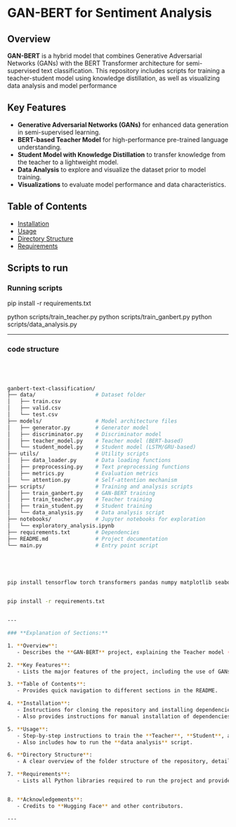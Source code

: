 # GAN-BERT for Sentiment Analysis

## Overview
**GAN-BERT** is a hybrid model that combines Generative Adversarial Networks (GANs) with the BERT Transformer architecture for semi-supervised text classification. This repository includes scripts for training a teacher-student model using knowledge distillation, as well as visualizing data analysis and model performance

## Key Features
- **Generative Adversarial Networks (GANs)** for enhanced data generation in semi-supervised learning.
- **BERT-based Teacher Model** for high-performance pre-trained language understanding.
- **Student Model with Knowledge Distillation** to transfer knowledge from the teacher to a lightweight model.
- **Data Analysis** to explore and visualize the dataset prior to model training.
- **Visualizations** to evaluate model performance and data characteristics.

## Table of Contents
- [Installation](#installation)
- [Usage](#usage)
- [Directory Structure](#directory-structure)
- [Requirements](#requirements)
## Scripts to run

### Running scripts
pip install -r requirements.txt

python scripts/train_teacher.py
python scripts/train_ganbert.py
python scripts/data_analysis.py


---



### code structure
```bash




ganbert-text-classification/
├── data/                   # Dataset folder
│   ├── train.csv
│   ├── valid.csv
│   └── test.csv
├── models/                 # Model architecture files
│   ├── generator.py        # Generator model
│   ├── discriminator.py    # Discriminator model
│   ├── teacher_model.py    # Teacher model (BERT-based)
│   └── student_model.py    # Student model (LSTM/GRU-based)
├── utils/                  # Utility scripts
│   ├── data_loader.py      # Data loading functions
│   ├── preprocessing.py    # Text preprocessing functions
│   ├── metrics.py          # Evaluation metrics
│   └── attention.py        # Self-attention mechanism
├── scripts/                # Training and analysis scripts
│   ├── train_ganbert.py    # GAN-BERT training
│   ├── train_teacher.py    # Teacher training
│   ├── train_student.py    # Student training
│   └── data_analysis.py    # Data analysis script
├── notebooks/              # Jupyter notebooks for exploration
│   └── exploratory_analysis.ipynb
├── requirements.txt        # Dependencies
├── README.md               # Project documentation
└── main.py                 # Entry point script





pip install tensorflow torch transformers pandas numpy matplotlib seaborn scikit-learn missingno datasets


pip install -r requirements.txt


---

### **Explanation of Sections:**

1. **Overview**: 
   - Describes the **GAN-BERT** project, explaining the Teacher model (BERT-based), the Student model (LSTM or GRU), and how they interact within the **GAN-BERT** framework.

2. **Key Features**: 
   - Lists the major features of the project, including the use of GANs for semi-supervised learning, knowledge distillation, and the lightweight Student models (LSTM/GRU).

3. **Table of Contents**: 
   - Provides quick navigation to different sections in the README.

4. **Installation**:
   - Instructions for cloning the repository and installing dependencies using `pip` via the `requirements.txt` file.
   - Also provides instructions for manual installation of dependencies.

5. **Usage**:
   - Step-by-step instructions to train the **Teacher**, **Student**, and **GAN-BERT** models.
   - Also includes how to run the **data analysis** script.

6. **Directory Structure**:
   - A clear overview of the folder structure of the repository, detailing where each component resides (e.g., `models/`, `scripts/`, `data/`, etc.).

7. **Requirements**:
   - Lists all Python libraries required to run the project and provides installation instructions.


8. **Acknowledgements**:
   - Credits to **Hugging Face** and other contributors.

---


